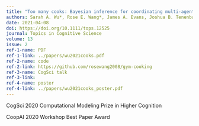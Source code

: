 ```yaml
---
title: "Too many cooks: Bayesian inference for coordinating multi-agent collaboration"
authors: Sarah A. Wu*, Rose E. Wang*, James A. Evans, Joshua B. Tenenbaum, David C. Parkes, and Max Kleiman-Weiner
date: 2021-04-08
doi: https://doi.org/10.1111/tops.12525
journal: Topics in Cognitive Science
volume: 13
issue: 2
ref-1-name: PDF
ref-1-link: ../papers/wu2021cooks.pdf
ref-2-name: code
ref-2-link: https://github.com/rosewang2008/gym-cooking
ref-3-name: CogSci talk
ref-3-link:
ref-4-name: poster
ref-4-link: ../papers/wu2021cooks_poster.pdf
---
```


CogSci 2020 Computational Modeling Prize in Higher Cognition

CoopAI 2020 Workshop Best Paper Award
